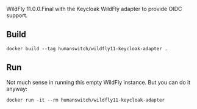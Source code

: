 WildFly 11.0.0.Final with the Keycloak WildFly adapter to provide OIDC support.

## Build
```shell
docker build --tag humanswitch/wildfly11-keycloak-adapter .
```

## Run
Not much sense in running this empty WildFly instance. But you can do it anyway:
```shell
docker run -it --rm humanswitch/wildfly11-keycloak-adapter
```